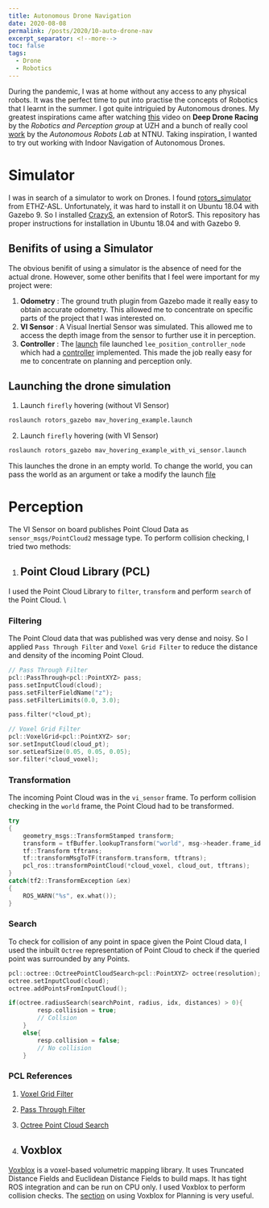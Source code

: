 ```yaml
---
title: Autonomous Drone Navigation
date: 2020-08-08
permalink: /posts/2020/10-auto-drone-nav
excerpt_separator: <!--more-->
toc: false
tags:
  - Drone
  - Robotics
---
```

<!-- Introduction to the Project-->
During the pandemic, I was at home without any access to any physical robots. It was the perfect time to put into practise the concepts of Robotics that I learnt in the summer. I got quite intriguied by Autonomous drones. My greatest inspirations came after watching [this](https://www.youtube.com/watch?v=8RILnqPxo1s) video on __Deep Drone Racing__ by the _Robotics and Perception group_ at UZH and a bunch of really cool [work](https://www.youtube.com/playlist?list=PLu70ME0whad8hdnmNtTlttJrQcGk95udj) by the _Autonomous Robots Lab_ at NTNU. Taking inspiration, I wanted to try out working with Indoor Navigation of Autonomous Drones.

<!--more-->

# Simulator
I was in search of a simulator to work on Drones. I found [rotors_simulator](https://github.com/ethz-asl/rotors_simulator) from ETHZ-ASL. Unfortunately, it was hard to install it on Ubuntu 18.04 with Gazebo 9. So I installed [CrazyS](https://github.com/gsilano/CrazyS), an extension of RotorS. This repository has proper instructions for installation in Ubuntu 18.04 and with Gazebo 9.

## Benifits of using a Simulator
The obvious benifit of using a simulator is the absence of need for the actual drone. However, some other benifits that I feel were important for my project were:
1. __Odometry__ : The ground truth plugin from Gazebo made it really easy to obtain accurate odometry. This allowed me to concentrate on specific parts of the project that I was interested on.
2. __VI Sensor__ : A Visual Inertial Sensor was simulated. This allowed me to access the depth image from the sensor to further use it in perception.
3. __Controller__ : The [launch](https://github.com/gsilano/CrazyS/blob/master/rotors_gazebo/launch/mav_hovering_example_with_vi_sensor.launch) file launched `lee_position_controller_node` which had a [controller](https://github.com/gsilano/CrazyS/blob/master/rotors_control/src/nodes/lee_position_controller_node.cpp) implemented. This made the job really easy for me to concentrate on planning and perception only.

## Launching the drone simulation
1. Launch `firefly` hovering (without VI Sensor)
```bash
roslaunch rotors_gazebo mav_hovering_example.launch
```
2. Launch `firefly` hovering (with VI Sensor)
```bash
roslaunch rotors_gazebo mav_hovering_example_with_vi_sensor.launch
```
This launches the drone in an empty world. To change the world, you can pass the world as an argument or take a modify the launch [file](https://github.com/gsilano/CrazyS/blob/master/rotors_gazebo/launch/mav_hovering_example_with_vi_sensor.launch#L4)

# Perception
The VI Sensor on board publishes Point Cloud Data as `sensor_msgs/PointCloud2` message type. To perform collision checking, I tried two methods:
1. ## Point Cloud Library (PCL)
I used the Point Cloud Library to `filter`, `transform` and perform `search` of the Point Cloud. \
### Filtering
The Point Cloud data that was published was very dense and noisy. So I applied `Pass Through Filter` and `Voxel Grid Filter` to reduce the distance and density of the incoming Point Cloud.
```c++
// Pass Through Filter
pcl::PassThrough<pcl::PointXYZ> pass;
pass.setInputCloud(cloud);
pass.setFilterFieldName("z");
pass.setFilterLimits(0.0, 3.0);

pass.filter(*cloud_pt);

// Voxel Grid Filter
pcl::VoxelGrid<pcl::PointXYZ> sor;
sor.setInputCloud(cloud_pt);
sor.setLeafSize(0.05, 0.05, 0.05);
sor.filter(*cloud_voxel);
```
### Transformation
The incoming Point Cloud was in the `vi_sensor` frame. To perform collision checking in the `world` frame, the Point Cloud had to be transformed.
```c++
try
{
    geometry_msgs::TransformStamped transform;
    transform = tfBuffer.lookupTransform("world", msg->header.frame_id ,ros::Time(0), ros::Duration(3.0));
    tf::Transform tftrans;
    tf::transformMsgToTF(transform.transform, tftrans);
    pcl_ros::transformPointCloud(*cloud_voxel, cloud_out, tftrans);
}
catch(tf2::TransformException &ex)
{
    ROS_WARN("%s", ex.what());
}
```
### Search
To check for collision of any point in space given the Point Cloud data, I used the inbuilt `Octree` representation of Point Cloud to check if the queried point was surrounded by any Points. 
```c++
pcl::octree::OctreePointCloudSearch<pcl::PointXYZ> octree(resolution);
octree.setInputCloud(cloud);
octree.addPointsFromInputCloud();

if(octree.radiusSearch(searchPoint, radius, idx, distances) > 0){
		resp.collision = true;
		// Collsion
	}
	else{
		resp.collision = false;
		// No collision
	}
``` 
### PCL References
1. [Voxel Grid Filter](https://pointclouds.org/documentation/tutorials/voxel_grid.html)
2. [Pass Through Filter](https://pointclouds.org/documentation/tutorials/passthrough.html)
3. [Octree Point Cloud Search](https://pointclouds.org/documentation/classpcl_1_1octree_1_1_octree_point_cloud_search.html)

2. ## Voxblox
[Voxblox](https://github.com/ethz-asl/voxblox) is a voxel-based volumetric mapping library. It uses Truncated Distance Fields and Euclidean Distance Fields to build maps. It has tight ROS integration and can be run on CPU only. I used Voxblox to perform collision checks. The [section](https://voxblox.readthedocs.io/en/latest/pages/Using-Voxblox-for-Planning.html) on using Voxblox for Planning is very useful.
<!--Planner-->
<!--Post Processing-->